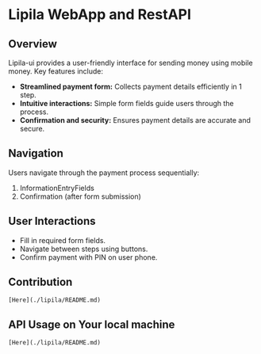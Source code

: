 # Lipila WebApp and RestAPI

## Overview

Lipila-ui provides a user-friendly interface for sending money using mobile money. Key features include:

- **Streamlined payment form:** Collects payment details efficiently in 1 step.
- **Intuitive interactions:** Simple form fields guide users through the process.
- **Confirmation and security:** Ensures payment details are accurate and secure.


## Navigation

Users navigate through the payment process sequentially:

1. InformationEntryFields
2. Confirmation (after form submission)

## User Interactions

- Fill in required form fields.
- Navigate between steps using buttons.
- Confirm payment with PIN on user phone.

## Contribution

    [Here](./lipila/README.md)

## API Usage on Your local machine

    [Here](./lipila/README.md)
